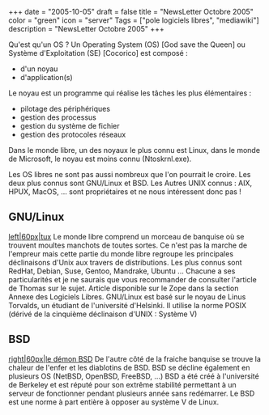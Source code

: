 +++
date = "2005-10-05"
draft = false
title = "NewsLetter Octobre 2005"
color = "green"
icon = "server"
Tags = ["pole logiciels libres", "mediawiki"]
description = "NewsLetter Octobre 2005"
+++

Qu'est qu'un OS ? Un Operating System (OS) [God save the Queen] ou
Système d'Exploitation (SE) [Cocorico] est composé :

-   d'un noyau
-   d'application(s)

Le noyau est un programme qui réalise les tâches les plus élémentaires :

-   pilotage des périphériques
-   gestion des processus
-   gestion du système de fichier
-   gestion des protocoles réseaux

Dans le monde libre, un des noyaux le plus connu est Linux, dans le
monde de Microsoft, le noyau est moins connu (Ntoskrnl.exe).

Les OS libres ne sont pas aussi nombreux que l'on pourrait le croire.
Les deux plus connus sont GNU/Linux et BSD. Les Autres UNIX connus :
AIX, HPUX, MacOS, ... sont propriétaires et ne nous intéressent donc pas
!

GNU/Linux
---------

[left|60px|tux](image:Tux-larg.jpg "wikilink") Le monde libre comprend
un morceau de banquise où se trouvent moultes manchots de toutes sortes.
Ce n'est pas la marche de l'empreur mais cette partie du monde libre
regroupe les principales déclinaisons d'Unix aux travers de
distributions. Les plus connus sont RedHat, Debian, Suse, Gentoo,
Mandrake, Ubuntu ... Chacune a ses particularités et je ne saurais que
vous recommander de consulter l'article de Thomas sur le sujet. Article
disponible sur le Zope dans la section Annexe des Logiciels Libres.
GNU/Linux est basé sur le noyau de Linus Torvalds, un étudiant de
l'université d'Helsinki. Il utilise la norme POSIX (dérivé de la
cinquième déclinaison d'UNIX : Système V)

BSD
---

[right|60px|le démon BSD](image:Bsd-big.png "wikilink") De l'autre côté
de la fraiche banquise se trouve la chaleur de l'enfer et les diablotins
de BSD. BSD se décline également en plusieurs OS (NetBSD, OpenBSD,
FreeBSD, ...) BSD a été créé à l'université de Berkeley et est réputé
pour son extrême stabilité permettant à un serveur de fonctionner
pendant plusieurs année sans redémarrer. Le BSD est une norme à part
entière à opposer au système V de Linux.
